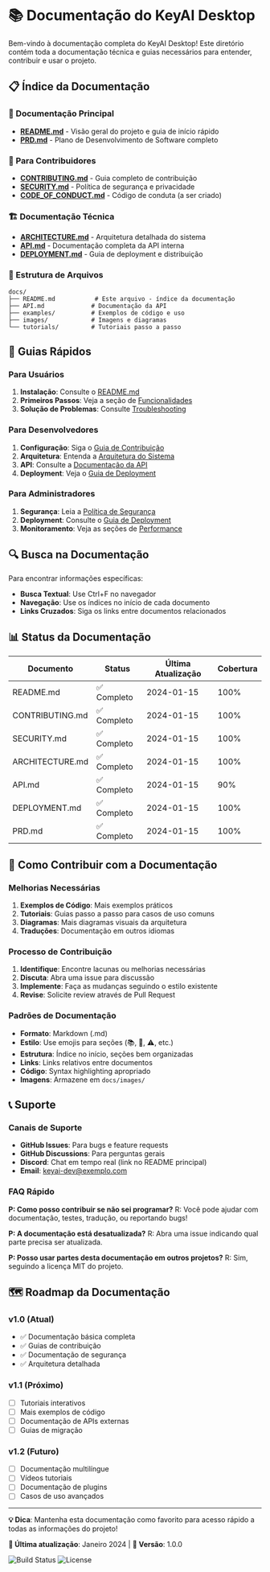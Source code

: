 # 📚 Documentação do KeyAI Desktop

Bem-vindo à documentação completa do KeyAI Desktop! Este diretório contém toda a documentação técnica e guias necessários para entender, contribuir e usar o projeto.

## 📋 Índice da Documentação

### 📖 Documentação Principal
- **[README.md](../README.md)** - Visão geral do projeto e guia de início rápido
- **[PRD.md](../PRD.md)** - Plano de Desenvolvimento de Software completo

### 🤝 Para Contribuidores
- **[CONTRIBUTING.md](../CONTRIBUTING.md)** - Guia completo de contribuição
- **[SECURITY.md](../SECURITY.md)** - Política de segurança e privacidade
- **[CODE_OF_CONDUCT.md](../CODE_OF_CONDUCT.md)** - Código de conduta (a ser criado)

### 🏗️ Documentação Técnica
- **[ARCHITECTURE.md](../ARCHITECTURE.md)** - Arquitetura detalhada do sistema
- **[API.md](API.md)** - Documentação completa da API interna
- **[DEPLOYMENT.md](../DEPLOYMENT.md)** - Guia de deployment e distribuição

### 📁 Estrutura de Arquivos

```
docs/
├── README.md           # Este arquivo - índice da documentação
├── API.md             # Documentação da API
├── examples/          # Exemplos de código e uso
├── images/            # Imagens e diagramas
└── tutorials/         # Tutoriais passo a passo
```

## 🎯 Guias Rápidos

### Para Usuários
1. **Instalação**: Consulte o [README.md](../README.md#instalação)
2. **Primeiros Passos**: Veja a seção de [Funcionalidades](../README.md#funcionalidades-de-busca)
3. **Solução de Problemas**: Consulte [Troubleshooting](../README.md#solução-de-problemas)

### Para Desenvolvedores
1. **Configuração**: Siga o [Guia de Contribuição](../CONTRIBUTING.md#configuração-do-ambiente)
2. **Arquitetura**: Entenda a [Arquitetura do Sistema](../ARCHITECTURE.md)
3. **API**: Consulte a [Documentação da API](API.md)
4. **Deployment**: Veja o [Guia de Deployment](../DEPLOYMENT.md)

### Para Administradores
1. **Segurança**: Leia a [Política de Segurança](../SECURITY.md)
2. **Deployment**: Consulte o [Guia de Deployment](../DEPLOYMENT.md)
3. **Monitoramento**: Veja as seções de [Performance](../ARCHITECTURE.md#performance)

## 🔍 Busca na Documentação

Para encontrar informações específicas:

- **Busca Textual**: Use Ctrl+F no navegador
- **Navegação**: Use os índices no início de cada documento
- **Links Cruzados**: Siga os links entre documentos relacionados

## 📊 Status da Documentação

| Documento | Status | Última Atualização | Cobertura |
|-----------|--------|-------------------|-----------|
| README.md | ✅ Completo | 2024-01-15 | 100% |
| CONTRIBUTING.md | ✅ Completo | 2024-01-15 | 100% |
| SECURITY.md | ✅ Completo | 2024-01-15 | 100% |
| ARCHITECTURE.md | ✅ Completo | 2024-01-15 | 100% |
| API.md | ✅ Completo | 2024-01-15 | 90% |
| DEPLOYMENT.md | ✅ Completo | 2024-01-15 | 100% |
| PRD.md | ✅ Completo | 2024-01-15 | 100% |

## 🤝 Como Contribuir com a Documentação

### Melhorias Necessárias

1. **Exemplos de Código**: Mais exemplos práticos
2. **Tutoriais**: Guias passo a passo para casos de uso comuns
3. **Diagramas**: Mais diagramas visuais da arquitetura
4. **Traduções**: Documentação em outros idiomas

### Processo de Contribuição

1. **Identifique**: Encontre lacunas ou melhorias necessárias
2. **Discuta**: Abra uma issue para discussão
3. **Implemente**: Faça as mudanças seguindo o estilo existente
4. **Revise**: Solicite review através de Pull Request

### Padrões de Documentação

- **Formato**: Markdown (.md)
- **Estilo**: Use emojis para seções (📚, 🔧, ⚠️, etc.)
- **Estrutura**: Índice no início, seções bem organizadas
- **Links**: Links relativos entre documentos
- **Código**: Syntax highlighting apropriado
- **Imagens**: Armazene em `docs/images/`

## 📞 Suporte

### Canais de Suporte

- **GitHub Issues**: Para bugs e feature requests
- **GitHub Discussions**: Para perguntas gerais
- **Discord**: Chat em tempo real (link no README principal)
- **Email**: keyai-dev@exemplo.com

### FAQ Rápido

**P: Como posso contribuir se não sei programar?**
R: Você pode ajudar com documentação, testes, tradução, ou reportando bugs!

**P: A documentação está desatualizada?**
R: Abra uma issue indicando qual parte precisa ser atualizada.

**P: Posso usar partes desta documentação em outros projetos?**
R: Sim, seguindo a licença MIT do projeto.

## 🗺️ Roadmap da Documentação

### v1.0 (Atual)
- ✅ Documentação básica completa
- ✅ Guias de contribuição
- ✅ Documentação de segurança
- ✅ Arquitetura detalhada

### v1.1 (Próximo)
- [ ] Tutoriais interativos
- [ ] Mais exemplos de código
- [ ] Documentação de APIs externas
- [ ] Guias de migração

### v1.2 (Futuro)
- [ ] Documentação multilíngue
- [ ] Vídeos tutoriais
- [ ] Documentação de plugins
- [ ] Casos de uso avançados

---

**💡 Dica**: Mantenha esta documentação como favorito para acesso rápido a todas as informações do projeto!

**🔄 Última atualização**: Janeiro 2024 | **📝 Versão**: 1.0.0

![Build Status](https://github.com/Sudo-psc/keyai-desktop/workflows/CI/badge.svg)
![License](https://img.shields.io/badge/license-MIT-blue.svg) 